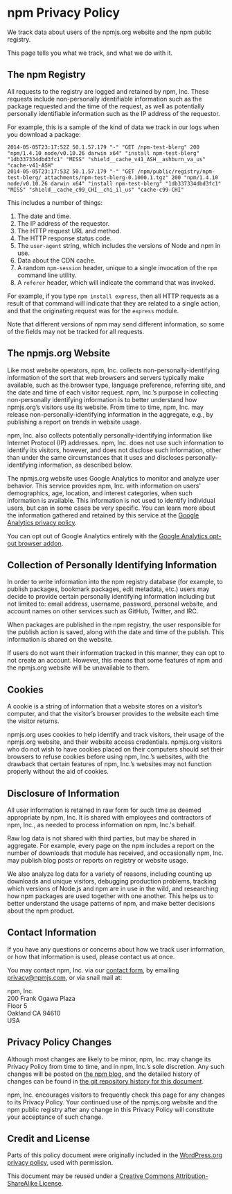 # npm Privacy Policy

We track data about users of the npmjs.org website and the npm public
registry.

This page tells you what we track, and what we do with it.

## The npm Registry

All requests to the registry are logged and retained by npm, Inc.
These requests include non-personally identifiable information such as
the package requested and the time of the request, as well as
potentially personally identifiable information such as the IP address
of the requestor.

For example, this is a sample of the kind of data we track in our logs
when you download a package:

    2014-05-05T23:17:52Z 50.1.57.179 "-" "GET /npm-test-blerg" 200 "npm/1.4.10 node/v0.10.26 darwin x64" "install npm-test-blerg" "1db337334dbd3fc1" "MISS" "shield__cache_v41_ASH__ashburn_va_us" "cache-v41-ASH"
    2014-05-05T23:17:53Z 50.1.57.179 "-" "GET /npm/public/registry/npm-test-blerg/_attachments/npm-test-blerg-0.1000.1.tgz" 200 "npm/1.4.10 node/v0.10.26 darwin x64" "install npm-test-blerg" "1db337334dbd3fc1" "MISS" "shield__cache_c99_CHI__chi_il_us" "cache-c99-CHI"

This includes a number of things:

1. The date and time.
2. The IP address of the requestor.
3. The HTTP request URL and method.
4. The HTTP response status code.
5. The `user-agent` string, which includes the versions of Node and
   npm in use.
6. Data about the CDN cache.
7. A random `npm-session` header, unique to a single invocation of the
   `npm` command line utility.
8. A `referer` header, which will indicate the command that was
   invoked.

For example, if you type `npm install express`, then all HTTP requests
as a result of that command will indicate that they are related to a
single action, and that the originating request was for the `express`
module.

Note that different versions of npm may send different information, so
some of the fields may not be tracked for all requests.

## The npmjs.org Website

Like most website operators, npm, Inc. collects
non-personally-identifying information of the sort that web browsers
and servers typically make available, such as the browser type,
language preference, referring site, and the date and time of each
visitor request. npm, Inc.’s purpose in collecting non-personally
identifying information is to better understand how npmjs.org’s
visitors use its website. From time to time, npm, Inc. may release
non-personally-identifying information in the aggregate, e.g., by
publishing a report on trends in website usage.

npm, Inc. also collects potentially personally-identifying information
like Internet Protocol (IP) addresses.  npm, Inc. does not use such
information to identify its visitors, however, and does not disclose
such information, other than under the same circumstances that it uses
and discloses personally-identifying information, as described below.

The npmjs.org website uses Google Analytics to monitor and analyze
user behavior.  This service provides npm, Inc. with information on
users' demographics, age, location, and interest categories, when such
information is available.  This information is not used to identify
individual users, but can in some cases be very specific.  You can
learn more about the information gathered and retained by this service
at the [Google Analytics privacy
policy](https://support.google.com/analytics/answer/2700409?hl=en&utm_id=ad).

You can opt out of Google Analytics entirely with the [Google
Analytics opt-out browser
addon](https://support.google.com/analytics/answer/181881?hl=en&ref_topic=2919631).

## Collection of Personally Identifying Information

In order to write information into the npm registry database (for
example, to publish packages, bookmark packages, edit metadata, etc.)
users may decide to provide certain personally identifying information
including but not limited to: email address, username, password,
personal website, and account names on other services such as GitHub,
Twitter, and IRC.

When packages are published in the npm registry, the user responsible
for the publish action is saved, along with the date and time of the
publish.  This information is shared on the website.

If users do not want their information tracked in this manner, they
can opt to not create an account.  However, this means that some
features of npm and the npmjs.org website will be unavailable to them.

## Cookies

A cookie is a string of information that a website stores on a
visitor’s computer, and that the visitor’s browser provides to the
website each time the visitor returns. 

npmjs.org uses cookies to help identify and track visitors, their
usage of the npmjs.org website, and their website access credentials.
npmjs.org visitors who do not wish to have cookies placed on their
computers should set their browsers to refuse cookies before using
npm, Inc.’s websites, with the drawback that certain features of npm,
Inc.’s websites may not function properly without the aid of cookies.

## Disclosure of Information

All user information is retained in raw form for such time as deemed
appropriate by npm, Inc.  It is shared with employees and contractors
of npm, Inc., as needed to process information on npm, Inc.'s behalf.

Raw log data is not shared with third parties, but may be shared in
aggregate.  For example, every page on the npm includes a report on
the number of downloads that module has received, and occasionally
npm, Inc. may publish blog posts or reports on registry or website
usage.

We also analyze log data for a variety of reasons, including counting
up downloads and unique visitors, debugging production problems,
tracking which versions of Node.js and npm are in use in the wild, and
researching how npm packages are used together with one another.  This
helps us to better understand the usage patterns of npm, and make
better decisions about the npm product.

## Contact Information

If you have any questions or concerns about how we track user
information, or how that information is used, please contact us at
once.

You may contact npm, Inc. via our [contact
form](http://www.npmjs.com/contact), by emailing <privacy@npmjs.com>,
or via snail mail at:

npm, Inc.  
200 Frank Ogawa Plaza  
Floor 5  
Oakland CA 94610  
USA

## Privacy Policy Changes

Although most changes are likely to be minor, npm, Inc. may change its
Privacy Policy from time to time, and in npm, Inc.’s sole discretion.
Any such changes will be posted on [the npm
blog](http://blog.npmjs.org/), and the detailed history of changes can
be found in [the git repository history for this
document](https://github.com/npm/policies/commits/master/privacy.md).

npm, Inc. encourages visitors to frequently check this page for any
changes to its Privacy Policy. Your continued use of the npmjs.org
website and the npm public registry after any change in this Privacy
Policy will constitute your acceptance of such change.

## Credit and License

Parts of this policy document were originally included in the
[WordPress.org privacy policy](https://wordpress.org/about/privacy/),
used with permission.

This document may be reused under a [Creative Commons
Attribution-ShareAlike
License](http://creativecommons.org/licenses/by-sa/4.0/).
